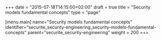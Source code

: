 +++
date = "2015-07-18T14:15:00+02:00"
draft = true
title = "Security models fundamental concepts"
type = "page"

[menu.main]
name="Security models fundamental concepts"
identifier="securite_security-engineering_security-models-fundamental-concepts"
parent="securite_security-engineering"
weight = 200
+++